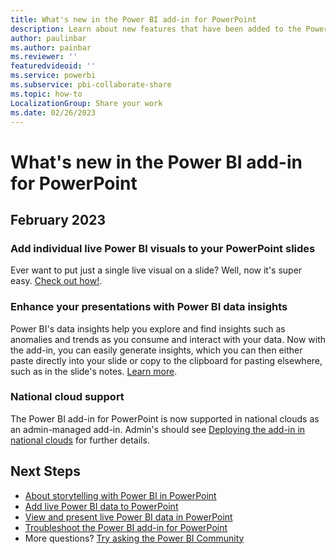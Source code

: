 ```yaml
---
title: What's new in the Power BI add-in for PowerPoint
description: Learn about new features that have been added to the Power BI add-in for PowerPoint.
author: paulinbar
ms.author: painbar
ms.reviewer: ''
featuredvideoid: ''
ms.service: powerbi
ms.subservice: pbi-collaborate-share
ms.topic: how-to
LocalizationGroup: Share your work
ms.date: 02/26/2023
---
```


# What's new in the Power BI add-in for PowerPoint

## February 2023

### Add individual live Power BI visuals to your PowerPoint slides

Ever want to put just a single live visual on a slide? Well, now it's super easy. [Check out how!](./service-power-bi-powerpoint-add-in-install.md#get-the-url-of-a-visual).

### Enhance your presentations with Power BI data insights

Power BI's data insights help you explore and find insights such as anomalies and trends as you consume and interact with your data. Now with the add-in, you can easily generate insights, which you can then either paste directly into your slide or copy to the clipboard for pasting elsewhere, such as in the slide's notes. [Learn more](./service-power-bi-powerpoint-add-in-view-present.md#enrich-your-presentation-with-data-insights).

### National cloud support

The Power BI add-in for PowerPoint is now supported in national clouds as an admin-managed add-in. Admin's should see [Deploying the add-in in national clouds](./service-power-bi-powerpoint-add-in-admin.md#deploying-the-add-in-in-national-clouds) for further details.

## Next Steps

* [About storytelling with Power BI in PowerPoint](./service-power-bi-powerpoint-add-in-about.md)
* [Add live Power BI data to PowerPoint](./service-power-bi-powerpoint-add-in-install.md)
* [View and present live Power BI data in PowerPoint](./service-power-bi-powerpoint-add-in-view-present.md)
* [Troubleshoot the Power BI add-in for PowerPoint](./service-power-bi-powerpoint-add-in-troubleshoot.md)
* More questions? [Try asking the Power BI Community](https://community.powerbi.com/)